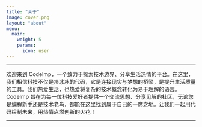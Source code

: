 ```yaml
---
title: "关于"
image: cover.png
layout: "about"
menu:
  main:
    weight: 5
    params:
      icon: user
---
```


---

欢迎来到 CodeImp，一个致力于探索技术边界、分享生活热情的平台。在这里，我们相信科技不仅是冷冰冰的代码，它是连接现实与梦想的桥梁，是提升生活质量的工具。我们热爱生活，也热爱将复杂的技术概念转化为易于理解的语言。CodeImp 旨在为每一位科技爱好者提供一个交流思想、分享见解的社区，无论您是编程新手还是技术老鸟，都能在这里找到属于自己的一席之地。让我们一起用代码绘制未来，用热情点燃创新的火花！

---
